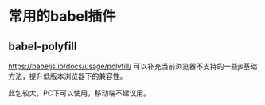 # 常用的babel插件
## babel-polyfill
https://babeljs.io/docs/usage/polyfill/
可以补充当前浏览器不支持的一些js基础方法，提升低版本浏览器下的兼容性。

此包较大，PC下可以使用，移动端不建议用。